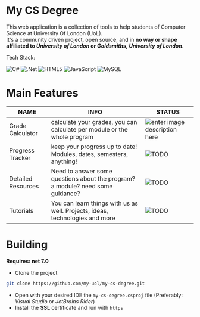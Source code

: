 # My CS Degree

This web application is a collection of tools to help students of Computer Science at University Of London (UoL). <br /> It's a community driven project, open source, and in **no way or shape affiliated to *University of London* or *Goldsmiths, University of London*.**

Tech Stack: 

![C#](https://img.shields.io/badge/c%23-%23239120.svg?style=for-the-badge&logo=c-sharp&logoColor=white)  ![.Net](https://img.shields.io/badge/.NET-5C2D91?style=for-the-badge&logo=.net&logoColor=white) ![HTML5](https://img.shields.io/badge/html5-%23E34F26.svg?style=for-the-badge&logo=html5&logoColor=white) ![JavaScript](https://img.shields.io/badge/javascript-%23323330.svg?style=for-the-badge&logo=javascript&logoColor=%23F7DF1E) ![MySQL](https://img.shields.io/badge/mysql-%2300f.svg?style=for-the-badge&logo=mysql&logoColor=white)
# Main Features

|NAME            |INFO                       |STATUS                         |
|----------------|-------------------------------|-----------------------------|
|Grade Calculator|calculate your grades, you can calculate per module or the whole program| ![enter image description here](https://shields.io/badge/status-development-yellow?style=flat-square) |
|Progress Tracker|keep your progress up to date! Modules, dates, semesters, anything!            |![TODO](https://shields.io/badge/status-TO_DO-red?style=flat-square)|
|Detailed Resources|Need to answer some questions about the program? a module? need some guidance?|![TODO](https://shields.io/badge/status-TO_DO-red?style=flat-square)|
|Tutorials|You can learn things with us as well. Projects, ideas, technologies and more|![TODO](https://shields.io/badge/status-TO_DO-red?style=flat-square)|

# Building
**Requires: net 7.0**

- Clone the project
```bash
git clone https://github.com/my-uol/my-cs-degree.git
```
- Open with your desired IDE the `my-cs-degree.csproj` file (Preferably: *Visual Studio* or *JetBrains Rider*)
- Install the **SSL** certificate and run with `https` 

